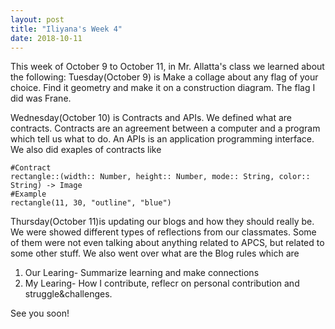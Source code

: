 ```yaml
---
layout: post
title: "Iliyana's Week 4"
date: 2018-10-11
---
```

This week of October 9 to October 11, in Mr. Allatta's class we learned about the following:
Tuesday(October 9) is Make a collage about any flag of your choice. Find it geometry and make it on a construction diagram. The flag I did was Frane. 

Wednesday(October 10) is Contracts and APIs. We defined what are contracts. Contracts are an agreement between a computer and a program which tell us what to do. An APIs is an application programming interface. We also did exaples of contracts like 
```
#Contract
rectangle::(width:: Number, height:: Number, mode:: String, color:: String) -> Image 
#Example 
rectangle(11, 30, "outline", "blue")
```

Thursday(October 11)is updating our blogs and how they should really be. We were showed different types of reflections from our classmates. Some of them were not even talking about anything related to APCS, but related to some other stuff. We also went over what are the Blog rules which are 
1. Our Learing- Summarize learning and make connections 
2. My Learing- How I contribute, reflecr on personal contribution and struggle&challenges. 

See you soon!
